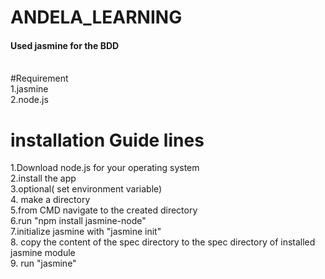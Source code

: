 # ANDELA_LEARNING

<h4> Used jasmine for the BDD </h4><br>
#Requirement<br>
1.jasmine<br>
2.node.js

# installation Guide lines
1.Download node.js for your operating system <br>
2.install the app <br>
3.optional( set environment variable)<br>
4. make a directory <br>
5.from CMD navigate to the created directory<br>
6.run "npm install jasmine-node" <br>
7.initialize jasmine with "jasmine init"<br>
8. copy the content of the spec directory to the spec directory of installed jasmine module<br>
9. run "jasmine"<br>


